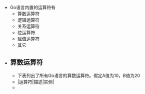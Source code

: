 - Go语言内置的运算符有
	- 算数运算符
	- 逻辑运算符
	- 关系运算符
	- 位运算符
	- 赋值运算符
	- 其它
- ## 算数运算符
	- 下表列出了所有Go语言的算数运算符。假定A值为10，B值为20
	- |运算符|描述|实例|
	-